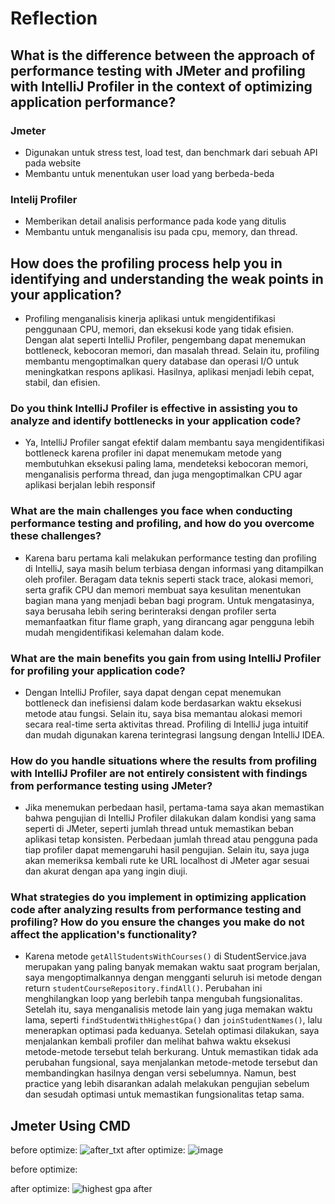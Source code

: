 # Reflection
## What is the difference between the approach of performance testing with JMeter and profiling with IntelliJ Profiler in the context of optimizing application performance?
### Jmeter
- Digunakan untuk stress test, load test, dan benchmark dari sebuah API pada website
- Membantu untuk menentukan user load yang berbeda-beda
### Intelij Profiler
- Memberikan detail analisis performance pada kode yang ditulis
- Membantu untuk menganalisis isu pada cpu, memory, dan thread.

## How does the profiling process help you in identifying and understanding the weak points in your application?
- Profiling menganalisis kinerja aplikasi untuk mengidentifikasi penggunaan CPU, memori, dan eksekusi kode yang tidak efisien. Dengan alat seperti IntelliJ Profiler, pengembang dapat menemukan bottleneck, kebocoran memori, dan masalah thread. Selain itu, profiling membantu mengoptimalkan query database dan operasi I/O untuk meningkatkan respons aplikasi. Hasilnya, aplikasi menjadi lebih cepat, stabil, dan efisien.

### Do you think IntelliJ Profiler is effective in assisting you to analyze and identify bottlenecks in your application code?
- Ya, IntelliJ Profiler sangat efektif dalam membantu saya mengidentifikasi bottleneck karena profiler ini dapat menemukam metode yang membutuhkan eksekusi paling lama, mendeteksi kebocoran memori, menganalisis performa thread, dan juga mengoptimalkan CPU agar aplikasi berjalan lebih responsif

### What are the main challenges you face when conducting performance testing and profiling, and how do you overcome these challenges?
- Karena baru pertama kali melakukan performance testing dan profiling di IntelliJ, saya masih belum terbiasa dengan informasi yang ditampilkan oleh profiler. Beragam data teknis seperti stack trace, alokasi memori, serta grafik CPU dan memori membuat saya kesulitan menentukan bagian mana yang menjadi beban bagi program. Untuk mengatasinya, saya berusaha lebih sering berinteraksi dengan profiler serta memanfaatkan fitur flame graph, yang dirancang agar pengguna lebih mudah mengidentifikasi kelemahan dalam kode.
 
### What are the main benefits you gain from using IntelliJ Profiler for profiling your application code?
- Dengan IntelliJ Profiler, saya dapat dengan cepat menemukan bottleneck dan inefisiensi dalam kode berdasarkan waktu eksekusi metode atau fungsi. Selain itu, saya bisa memantau alokasi memori secara real-time serta aktivitas thread. Profiling di IntelliJ juga intuitif dan mudah digunakan karena terintegrasi langsung dengan IntelliJ IDEA.

### How do you handle situations where the results from profiling with IntelliJ Profiler are not entirely consistent with findings from performance testing using JMeter?
- Jika menemukan perbedaan hasil, pertama-tama saya akan memastikan bahwa pengujian di IntelliJ Profiler dilakukan dalam kondisi yang sama seperti di JMeter, seperti jumlah thread untuk memastikan beban aplikasi tetap konsisten. Perbedaan jumlah thread atau pengguna pada tiap profiler dapat memengaruhi hasil pengujian. Selain itu, saya juga akan memeriksa kembali rute ke URL localhost di JMeter agar sesuai dan akurat dengan apa yang ingin diuji.

### What strategies do you implement in optimizing application code after analyzing results from performance testing and profiling? How do you ensure the changes you make do not affect the application's functionality?
- Karena metode `getAllStudentsWithCourses()` di StudentService.java merupakan yang paling banyak memakan waktu saat program berjalan, saya mengoptimalkannya dengan mengganti seluruh isi metode dengan return `studentCourseRepository.findAll()`. Perubahan ini menghilangkan loop yang berlebih tanpa mengubah fungsionalitas. Setelah itu, saya menganalisis metode lain yang juga memakan waktu lama, seperti `findStudentWithHighestGpa()` dan `joinStudentNames()`, lalu menerapkan optimasi pada keduanya. Setelah optimasi dilakukan, saya menjalankan kembali profiler dan melihat bahwa waktu eksekusi metode-metode tersebut telah berkurang. Untuk memastikan tidak ada perubahan fungsional, saya menjalankan metode-metode tersebut dan membandingkan hasilnya dengan versi sebelumnya. Namun, best practice yang lebih disarankan adalah melakukan pengujian sebelum dan sesudah optimasi untuk memastikan fungsionalitas tetap sama.

## Jmeter Using CMD
before optimize:
![after_txt](https://github.com/user-attachments/assets/ddbefe48-31a6-404f-bbeb-5d2408286cfe)
after optimize:
![image](https://github.com/user-attachments/assets/b3fc6c42-308f-4b7b-9f91-433b00f850fe)

before optimize:

after optimize:
![highest gpa after](https://github.com/user-attachments/assets/8cc88349-a76b-4d55-8e93-077b8dda87b8)









